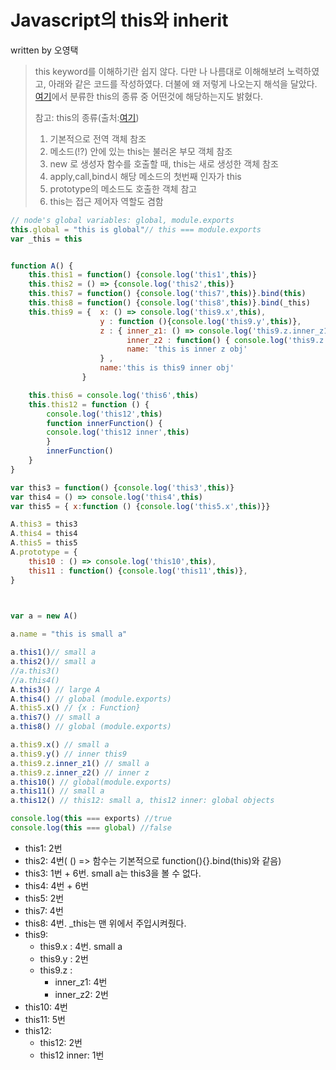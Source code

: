


# Javascript의 this와 inherit

written by 오영택

> this keyword를 이해하기란 쉽지 않다. 다만 나 나름대로  이해해보려 노력하였고, 아래와 같은 코드를 작성하였다. 더불에 왜 저렇게 나오는지 해석을 달았다. [여기](http://www.nextree.co.kr/p7522/)에서 분류한 this의 종류 중 어떤것에 해당하는지도 밝혔다.
>
>참고: this의 종류(출처:[여기](http://www.nextree.co.kr/p7522/))
>
>1. 기본적으로 전역 객체 참조
>2. 메소드(!?) 안에 있는 this는 불러온 부모 객체 참조
>3. new 로 생성자 함수를 호출할 때, this는 새로 생성한 객체 참조
>4. apply,call,bind시 해당 메소드의 첫번째 인자가 this
>5. prototype의 메소드도 호출한 객체 참고
>6. this는 접근 제어자 역할도 겸함


```javascript
// node's global variables: global, module.exports
this.global = "this is global"// this === module.exports
var _this = this


function A() {
    this.this1 = function() {console.log('this1',this)}
    this.this2 = () => {console.log('this2',this)}
    this.this7 = function() {console.log('this7',this)}.bind(this)
    this.this8 = function() {console.log('this8',this)}.bind(_this)
    this.this9 = {  x: () => console.log('this9.x',this), 
                    y : function (){console.log('this9.y',this)},
                    z : { inner_z1: () => console.log('this9.z.inner_z1',this),
                          inner_z2 : function() { console.log('this9.z.inner_z2',this)},
                          name: 'this is inner z obj'
                    } ,
                    name:'this is this9 inner obj'
                }

    this.this6 = console.log('this6',this) 
    this.this12 = function () {
        console.log('this12',this)
        function innerFunction() {
        console.log('this12 inner',this)
        }
        innerFunction()
    }
}

var this3 = function() {console.log('this3',this)}
var this4 = () => console.log('this4',this)
var this5 = { x:function () {console.log('this5.x',this)}}

A.this3 = this3
A.this4 = this4
A.this5 = this5
A.prototype = {
    this10 : () => console.log('this10',this),
    this11 : function() {console.log('this11',this)},
}
 


var a = new A()

a.name = "this is small a"

a.this1()// small a
a.this2()// small a
//a.this3()
//a.this4()
A.this3() // large A
A.this4() // global (module.exports)
A.this5.x() // {x : Function}
a.this7() // small a
a.this8() // global (module.exports)

a.this9.x() // small a
a.this9.y() // inner this9
a.this9.z.inner_z1() // small a
a.this9.z.inner_z2() // inner z
a.this10() // global(module.exports)
a.this11() // small a
a.this12() // this12: small a, this12 inner: global objects

console.log(this === exports) //true
console.log(this === global) //false
```

- this1: 2번
- this2: 4번( () => 함수는 기본적으로 function(){}.bind(this)와 같음)
- this3: 1번 + 6번. small a는 this3을 볼 수 없다.
- this4: 4번 + 6번
- this5: 2번
- this7: 4번
- this8: 4번. _this는 맨 위에서 주입시켜줬다.
- this9: 
	- this9.x : 4번. small a
	- this9.y : 2번
	- this9.z :
		- inner_z1: 4번
		- inner_z2: 2번
-  this10: 4번
- this11: 5번
- this12: 
	- this12: 2번
	- this12 inner: 1번